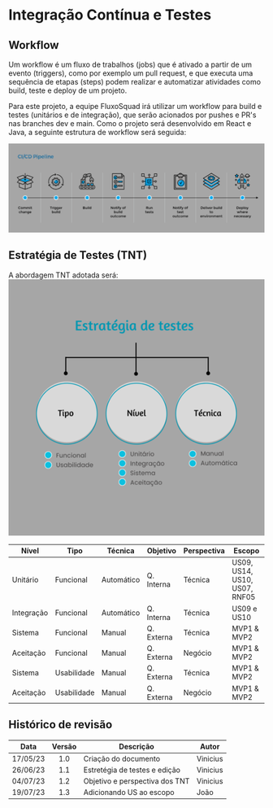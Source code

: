 # Integração Contínua e Testes

## Workflow
Um workflow é um fluxo de trabalhos (jobs) que é ativado a partir de um evento (triggers), como por exemplo um pull request, e que executa uma sequência de etapas (steps) podem realizar e automatizar atividades como build, teste e deploy de um projeto.

Para este projeto, a equipe FluxoSquad irá utilizar um workflow para build e testes (unitários e de integração), que serão acionados por pushes e PR's nas branches dev e main.
Como o projeto será desenvolvido em React e Java, a seguinte estrutura de workflow será seguida:

![CI Workflow](./img/CI_Workflow.png)

## Estratégia de Testes (TNT)
A abordagem TNT adotada será:          
![Estratégia de testes](./img/EstrategiaTestes.png)

| Nível      | Tipo        | Técnica    | Objetivo   | Perspectiva | Escopo                        |
| ---------- | ----------- | ---------- | ---------- | ----------- | ----------------------------- |
| Unitário   | Funcional   | Automático | Q. Interna | Técnica     | US09, US14, US10, US07, RNF05 |
| Integração | Funcional   | Automático | Q. Interna | Técnica     | US09 e US10                   |
| Sistema    | Funcional   | Manual     | Q. Externa | Técnica     | MVP1 & MVP2                   |
| Aceitação  | Funcional   | Manual     | Q. Externa | Negócio     | MVP1 & MVP2                   |
| Sistema    | Usabilidade | Manual     | Q. Externa | Técnica     | MVP1 & MVP2                   |
| Aceitação  | Usabilidade | Manual     | Q. Externa | Negócio     | MVP1 & MVP2                   |

## Histórico de revisão

|   Data   | Versão | Descrição                      | Autor    |
| :------: | :----: | ------------------------------ | -------- |
| 17/05/23 |  1.0   | Criação do documento           | Vinicius |
| 26/06/23 |  1.1   | Estretégia de testes e edição  | Vinicius |
| 04/07/23 |  1.2   | Objetivo e perspectiva dos TNT | Vinicius |
| 19/07/23 |  1.3   | Adicionando US ao escopo       | João     |